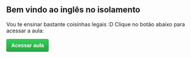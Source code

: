 ## Bem vindo ao inglês no isolamento

Vou te ensinar bastante coisinhas legais :D
Clique no botão abaixo para acessar a aula:


            
<button name="button" style="position: relative;  display: inline-block;  padding: 6px 12px; font-size: 14px; font-weight: 600; line-height: 20px;  white-space: nowrap;  vertical-align: middle;  cursor: pointer;  -webkit-user-select: none; -moz-user-select: none; -ms-user-select: none;  user-select: none;  background-repeat: repeat-x; background-position: -1px -1px; background-size: 110% 110%; border: 1px solid rgba(27,31,35,.2);  border-radius: .25em; -webkit-appearance: none;  -moz-appearance: none; appearance: none;color: #fff; background-color: #28a745; background-image: linear-gradient(-180deg,#34d058,#28a745 90%);" onclick="window.location.href='https://join.skype.com/wJsAyM3wGktm'">Acessar aula</button>
